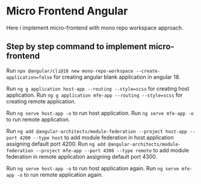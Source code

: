 # Micro Frontend Angular

Here i implement micro-frontend with mono repo workspace approach.

## Step by step command to implement micro-frontend

 Run `npx @angular/cli@18 new mono-repo-workspace --create-application=false` for creating angular blank application in angular 18.

 Run `ng g application host-app --routing --style=scss` for creating host application.
 Run `ng g application mfe-app --routing --style=scss` for creating remote application.

 Run `ng serve host-app -o` to run host application.
 Run `ng serve mfe-app -o` to run remote application.

 Run `ng add @angular-architects/module-federation --project host-app --port 4200 --type host` to add module federation in host application assigning default port 4200.
 Run `ng add @angular-architects/module-federation --project mfe-app --port 4300 --type remote` to add module federation in remote application assigning default port 4300.

 Run `ng serve host-app -o` to run host application again.
 Run `ng serve mfe-app -o` to run remote application again.
